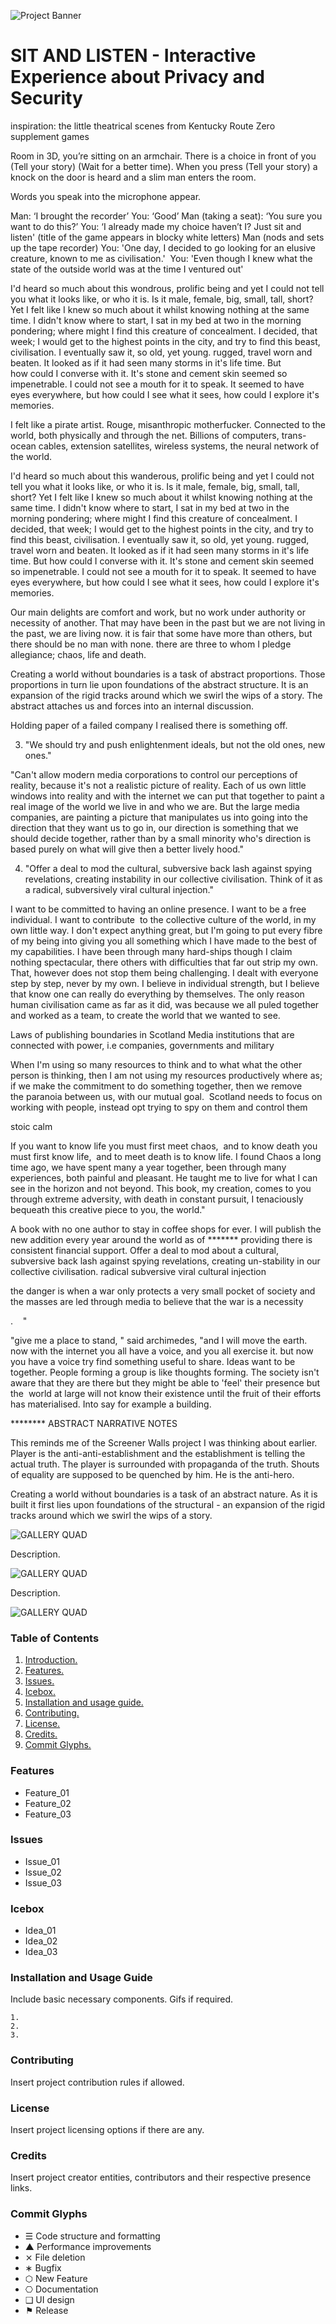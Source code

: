 ![Project Banner](/assets/template_visuals/temp-banner.png)

<a name="intro"></a>
# SIT AND LISTEN - Interactive Experience about Privacy and Security
inspiration: the little theatrical scenes from Kentucky Route Zero supplement games

Room in 3D, you’re sitting on an armchair. There is a choice in front of you (Tell your story) (Wait for a better time). When you press (Tell your story) a knock on the door is heard and a slim man enters the room.

Words you speak into the microphone appear.

Man: ‘I brought the recorder’
You: ‘Good’
Man (taking a seat): ‘You sure you want to do this?’
You: ‘I already made my choice haven’t I? Just sit and listen' (title of the game appears in blocky white letters)
Man (nods and sets up the tape recorder)
You: 'One day, I decided to go looking for an elusive creature, known to me as civilisation.' 
You: 'Even though I knew what the state of the outside world was at the time I ventured out'

I'd heard so much about this wondrous, prolific being and yet I could not tell you what it looks like, or who it is. Is it male, female, big, small, tall, short? Yet I felt like I knew so much about it whilst knowing nothing at the same time. I didn't know where to start, I sat in my bed at two in the morning pondering; where might I find this creature of concealment. I decided, that week; I would get to the highest points in the city, and try to find this beast, civilisation. I eventually saw it, so old, yet young. rugged, travel worn and beaten. It looked as if it had seen many storms in it's life time. But how could I converse with it. It's stone and cement skin seemed so impenetrable. I could not see a mouth for it to speak. It seemed to have eyes everywhere, but how could I see what it sees, how could I explore it's memories.

I felt like a pirate artist. Rouge, misanthropic motherfucker. Connected to the world, both physically and through the net. Billions of computers, trans-ocean cables, extension satellites, wireless systems, the neural network of the world. 

I'd heard so much about this wanderous, prolific being and yet I could not tell you what it looks like, or who it is. Is it male, female, big, small, tall, short? Yet I felt like I knew so much about it whilst knowing nothing at the same time. I didn't know where to start, I sat in my bed at two in the morning pondering; where might I find this creature of concealment. I decided, that week; I would get to the highest points in the city, and try to find this beast, civilisation. I eventually saw it, so old, yet young. rugged, travel worn and beaten. It looked as if it had seen many storms in it's life time. But how could I converse with it. It's stone and cement skin seemed so impenetrable. I could not see a mouth for it to speak. It seemed to have eyes everywhere, but how could I see what it sees, how could I explore it's memories. 

Our main delights are comfort and work, but no work under authority or necessity of another. That may have been in the past but we are not living in the past, we are living now. it is fair that some have more than others, but there should be no man with none. there are three to whom I pledge allegiance; chaos, life and death. 

Creating a world without boundaries is a task of abstract proportions. Those proportions in turn lie upon foundations of the abstract structure. It is an expansion of the rigid tracks around which we swirl the wips of a story. The abstract attaches us and forces into an internal discussion.



Holding paper of a failed company I realised there is something off.


3. "We should try and push enlightenment ideals, but not the old ones, new ones."

"Can't allow modern media corporations to control our perceptions of reality, because it's not a realistic picture of reality. Each of us own little windows into reality and with the internet we can put that together to paint a real image of the world we live in and who we are. But the large media companies, are painting a picture that manipulates us into going into the direction that they want us to go in, our direction is something that we should decide together, rather than by a small minority who's direction is based purely on what will give then a better lively hood."

4. "Offer a deal to mod the cultural, subversive back lash against spying revelations, creating instability in our collective civilisation. Think of it as a radical, subversively viral cultural injection."







I want to be committed to having an online presence. I want to be a free individual. I want to contribute 
to the collective culture of the world, in my own little way. I don't expect anything great, but I'm going to put every fibre of my being into giving you all something which I have made to the best of my capabilities. I have been through many hard-ships though I claim nothing spectacular, there others with difficulties that far out strip my own. That, however does not stop them being challenging. I dealt with everyone step by step, never by my own. I believe in individual strength, but I believe that know one can really do everything by themselves. The only reason human civilisation came as far as it did, was because we all puled together and worked as a team, to create the world that we wanted to see. 

Laws of publishing boundaries in Scotland
Media institutions that are connected with power, i.e companies, governments and military

When I'm using so many resources to think and to what what the other person is thinking, then I am not using my
resources productively where as; if we make the commitment to do something together, then we remove the paranoia
between us, with our mutual goal. 
Scotland needs to focus on working with people, instead opt trying to spy on them and control them




stoic calm



If you want to know life you must first meet chaos, 
and to know death you must first know life, 
and to meet death is to know life.
I found Chaos a long time ago, we have spent many a year together, been through many experiences, both painful and pleasant. He taught me to live for what I can see in the horizon and not beyond. This book, my creation, comes to you through extreme adversity, with death in constant pursuit, I tenaciously bequeath this creative piece to you, the world."

A book with no one author to stay in coffee shops for ever. I will publish the new addition every year around the world as of ******* providing there is consistent financial support. Offer a deal to mod about a cultural, subversive back lash against spying revelations, creating un-stability in our collective civilisation. radical subversive viral cultural injection 

the danger is when a war only protects a very small pocket of society and the masses are led through media to believe that the war is a necessity
  

.
 
 "

"give me a place to stand, " said archimedes, "and I will move the earth.
now with the internet you all have a voice, and you all exercise it.
but now you have a voice try find something useful to share.
Ideas want to be together.
People forming a group is like thoughts forming. The society isn't aware that they are there but they might be able to 'feel' their presence but the 
world at large will not know their existence until the fruit of their efforts has materialised. Into say for example a building.  

******** ABSTRACT NARRATIVE NOTES 

This reminds me of the Screener Walls project I was thinking about earlier. Player is the anti-anti-establishment and the establishment is telling the actual truth. The player is surrounded with propaganda of the truth. Shouts of equality are supposed to be quenched by him. He is the anti-hero. 

Creating a world without boundaries is a task of an abstract nature. As it is built it first lies upon foundations of the structural - an expansion of the rigid tracks around which we swirl the wips of a story. 

![GALLERY QUAD](/assets/template_visuals/temp-dual-gallery.png)

Description.

![GALLERY QUAD](/assets/template_visuals/temp-triple-gallery.png)

Description.

![GALLERY QUAD](/assets/template_visuals/temp-quad-gallery.png)

### Table of Contents
1. [Introduction.](#intro)
2. [Features.](#features)
3. [Issues.](#issues)
4. [Icebox.](#icebox)
5. [Installation and usage guide.](#install)
6. [Contributing.](#contribute)
7. [License.](#license)
8. [Credits.](#credits)
9. [Commit Glyphs.](#glyphs)

<a name="features"></a>
### Features
+ Feature_01
+ Feature_02
+ Feature_03

<a name="issues"></a>
### Issues
+ Issue_01
+ Issue_02
+ Issue_03

<a name="icebox"></a>
### Icebox
+ Idea_01
+ Idea_02
+ Idea_03

<a name="install"></a>
### Installation and Usage Guide
Include basic necessary components. Gifs if required.
```
1. 
2. 
3. 
```

<a name="contribute"></a>
### Contributing
Insert project contribution rules if allowed.

<a name="license"></a>
### License
Insert project licensing options if there are any.

<a name="credits"></a>
### Credits
Insert project creator entities, contributors and their respective presence links.

<a name="glyphs"></a>
### Commit Glyphs

+ ☰ Code structure and formatting
+ ▲ Performance improvements
+ ⨯ File deletion
+ ∗ Bugfix
+ ⬡ New Feature
+ ⎔ Documentation
+ ❑ UI design
+ ⚑ Release

